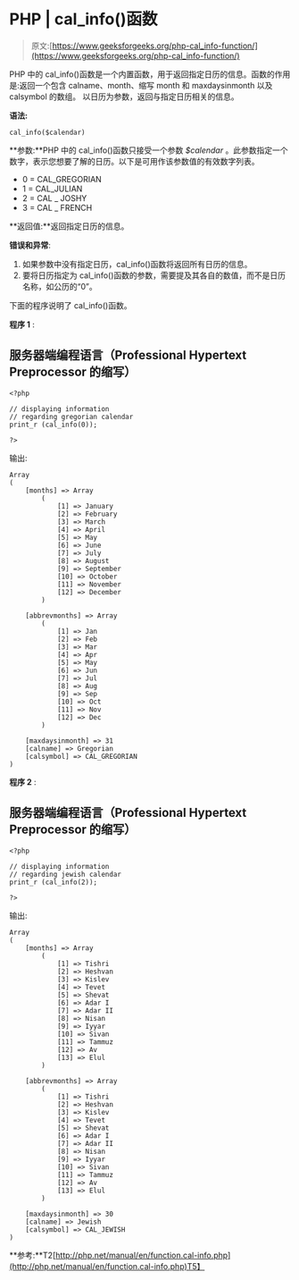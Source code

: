 # PHP | cal_info()函数

> 原文:[https://www.geeksforgeeks.org/php-cal_info-function/](https://www.geeksforgeeks.org/php-cal_info-function/)

PHP 中的 cal_info()函数是一个内置函数，用于返回指定日历的信息。函数的作用是:返回一个包含 calname、month、缩写 month 和 maxdaysinmonth 以及 calsymbol 的数组。
以日历为参数，返回与指定日历相关的信息。

**语法:**

```
cal_info($calendar)
```

**参数:**PHP 中的 cal_info()函数只接受一个参数 *$calendar* 。此参数指定一个数字，表示您想要了解的日历。以下是可用作该参数值的有效数字列表。

*   0 = CAL_GREGORIAN
*   1 = CAL_JULIAN
*   2 = CAL _ JOSHY
*   3 = CAL _ FRENCH

**返回值:**返回指定日历的信息。

**错误和异常**:

1.  如果参数中没有指定日历，cal_info()函数将返回所有日历的信息。
2.  要将日历指定为 cal_info()函数的参数，需要提及其各自的数值，而不是日历名称，如公历的“0”。

下面的程序说明了 cal_info()函数。

**程序 1** :

## 服务器端编程语言（Professional Hypertext Preprocessor 的缩写）

```
<?php

// displaying information
// regarding gregorian calendar
print_r (cal_info(0));

?>
```

输出:

```
Array
(
    [months] => Array
        (
            [1] => January
            [2] => February
            [3] => March
            [4] => April
            [5] => May
            [6] => June
            [7] => July
            [8] => August
            [9] => September
            [10] => October
            [11] => November
            [12] => December
        )

    [abbrevmonths] => Array
        (
            [1] => Jan
            [2] => Feb
            [3] => Mar
            [4] => Apr
            [5] => May
            [6] => Jun
            [7] => Jul
            [8] => Aug
            [9] => Sep
            [10] => Oct
            [11] => Nov
            [12] => Dec
        )

    [maxdaysinmonth] => 31
    [calname] => Gregorian
    [calsymbol] => CAL_GREGORIAN
)
```

**程序 2** :

## 服务器端编程语言（Professional Hypertext Preprocessor 的缩写）

```
<?php

// displaying information
// regarding jewish calendar
print_r (cal_info(2));

?>
```

输出:

```
Array
(
    [months] => Array
        (
            [1] => Tishri
            [2] => Heshvan
            [3] => Kislev
            [4] => Tevet
            [5] => Shevat
            [6] => Adar I
            [7] => Adar II
            [8] => Nisan
            [9] => Iyyar
            [10] => Sivan
            [11] => Tammuz
            [12] => Av
            [13] => Elul
        )

    [abbrevmonths] => Array
        (
            [1] => Tishri
            [2] => Heshvan
            [3] => Kislev
            [4] => Tevet
            [5] => Shevat
            [6] => Adar I
            [7] => Adar II
            [8] => Nisan
            [9] => Iyyar
            [10] => Sivan
            [11] => Tammuz
            [12] => Av
            [13] => Elul
        )

    [maxdaysinmonth] => 30
    [calname] => Jewish
    [calsymbol] => CAL_JEWISH
)
```

**参考:**T2[http://php.net/manual/en/function.cal-info.php](http://php.net/manual/en/function.cal-info.php)T5】